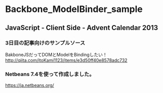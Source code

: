 Backbone_ModelBinder_sample
===========================


JavaScript - Client Side - Advent Calendar 2013
---

### 3日目の記事向けのサンプルソース

BakboneJSだってDOMとModelをBindingしたい！  
http://qiita.com/itoKami1123/items/e3d50ff40e8578adc732


### Netbeans 7.4を使って作成しました。
https://ja.netbeans.org/
